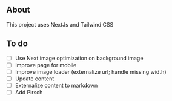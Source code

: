 ## About
This project uses NextJs and Tailwind CSS

## To do

- [ ] Use Next image optimization on background image
- [ ] Improve page for mobile
- [ ] Improve image loader (externalize url; handle missing width)
- [ ] Update content
- [ ] Externalize content to markdown
- [ ] Add Pirsch
